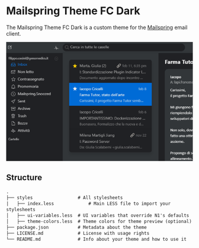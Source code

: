 # Mailspring Theme FC Dark

The Mailspring Theme FC Dark is a custom theme for the [Mailspring](http://www.getmailspring.com/) email client.

<img src="./screenshot/fc-dark.png" />

## Structure

```
.
├── styles                 # All stylesheets
|   ├── index.less             # Main LESS file to import your stylesheets
│   ├── ui-variables.less  # UI variables that override N1's defaults
│   ├── theme-colors.less  # Theme colors for theme preview (optional)
├── package.json           # Metadata about the theme
├── LICENSE.md             # License with usage rights
└── README.md              # Info about your theme and how to use it
```
